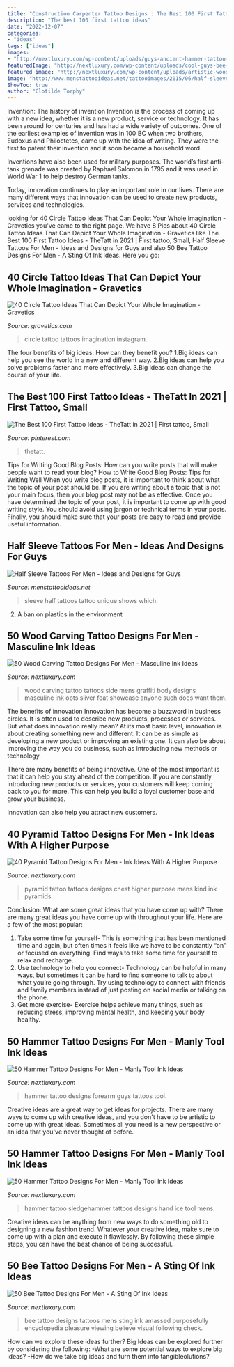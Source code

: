```yaml
---
title: "Construction Carpenter Tattoo Designs : The Best 100 First Tattoo Ideas"
description: "The best 100 first tattoo ideas"
date: "2022-12-07"
categories:
- "ideas"
tags: ["ideas"]
images:
- "http://nextluxury.com/wp-content/uploads/guys-ancient-hammer-tattoo-design-on-forearm.jpg"
featuredImage: "http://nextluxury.com/wp-content/uploads/cool-guys-bee-thigh-tattoo-inspiration.jpg"
featured_image: "http://nextluxury.com/wp-content/uploads/artistic-wood-carving-mens-watercolor-full-rib-cage-side-graffiti-tattoos.jpg"
image: "http://www.menstattooideas.net/tattooimages/2015/06/half-sleeve-15.jpg"
ShowToc: true
author: "Clotilde Torphy"
---
```



Invention: The history of invention
Invention is the process of coming up with a new idea, whether it is a new product, service or technology. It has been around for centuries and has had a wide variety of outcomes. 
One of the earliest examples of invention was in 100 BC when two brothers, Eudoxus and Philoctetes, came up with the idea of writing. They were the first to patent their invention and it soon became a household word. 

Inventions have also been used for military purposes. The world’s first anti-tank grenade was created by Raphael Salomon in 1795 and it was used in World War 1 to help destroy German tanks. 

Today, innovation continues to play an important role in our lives. There are many different ways that innovation can be used to create new products, services and technologies.

	

		
looking for 40 Circle Tattoo Ideas That Can Depict Your Whole Imagination - Gravetics you've came to the right page. We have 8 Pics about 40 Circle Tattoo Ideas That Can Depict Your Whole Imagination - Gravetics like The Best 100 First Tattoo Ideas - TheTatt in 2021 | First tattoo, Small, Half Sleeve Tattoos For Men - Ideas and Designs for Guys and also 50 Bee Tattoo Designs For Men - A Sting Of Ink Ideas. Here you go:
		
    
## 40 Circle Tattoo Ideas That Can Depict Your Whole Imagination - Gravetics

<img loading=lazy src="https://www.gravetics.com/wp-content/uploads/2017/07/Stunning-Sunrise-Miniature-Circle-Tattoo.jpg" onerror="this.onerror=null;this.src='https://tse1.mm.bing.net/th?id=OIP.nBAghVYD_4mjpcrGRTZr2QHaJS&amp;pid=15.1';" alt="40 Circle Tattoo Ideas That Can Depict Your Whole Imagination - Gravetics">

_Source: gravetics.com_

>circle tattoo tattoos imagination instagram. 

	

The four benefits of big ideas: How can they benefit you?
1.Big ideas can help you see the world in a new and different way.
2.Big ideas can help you solve problems faster and more effectively.
3.Big ideas can change the course of your life.

    
## The Best 100 First Tattoo Ideas - TheTatt In 2021 | First Tattoo, Small

<img loading=lazy src="https://i.pinimg.com/736x/bd/4f/49/bd4f49663ed624851ba54783b69ea468.jpg" onerror="this.onerror=null;this.src='https://tse2.mm.bing.net/th?id=OIP.JPFEOFJ6I08MLRkpkYWFagHaKR&amp;pid=15.1';" alt="The Best 100 First Tattoo Ideas - TheTatt in 2021 | First tattoo, Small">

_Source: pinterest.com_

>thetatt. 

	

Tips for Writing Good Blog Posts: How can you write posts that will make people want to read your blog?
How to Write Good Blog Posts: Tips for Writing Well
When you write blog posts, it is important to think about what the topic of your post should be.  If you are writing about a topic that is not your main focus, then your blog post may not be as effective.  Once you have determined the topic of your post, it is important to come up with good writing style.  You should avoid using jargon or technical terms in your posts.  Finally, you should make sure that your posts are easy to read and provide useful information.

    
## Half Sleeve Tattoos For Men - Ideas And Designs For Guys

<img loading=lazy src="http://www.menstattooideas.net/tattooimages/2015/06/half-sleeve-15.jpg" onerror="this.onerror=null;this.src='https://tse3.mm.bing.net/th?id=OIP.YD-IKCx5Jk4YXUZ-Cf6q7AAAAA&amp;pid=15.1';" alt="Half Sleeve Tattoos For Men - Ideas and Designs for Guys">

_Source: menstattooideas.net_

>sleeve half tattoos tattoo unique shows which. 

	

2. A ban on plastics in the environment 

    
## 50 Wood Carving Tattoo Designs For Men - Masculine Ink Ideas

<img loading=lazy src="http://nextluxury.com/wp-content/uploads/artistic-wood-carving-mens-watercolor-full-rib-cage-side-graffiti-tattoos.jpg" onerror="this.onerror=null;this.src='https://tse3.mm.bing.net/th?id=OIP.KpznQ0uGRPNo9ClefDuK1AHaGs&amp;pid=15.1';" alt="50 Wood Carving Tattoo Designs For Men - Masculine Ink Ideas">

_Source: nextluxury.com_

>wood carving tattoo tattoos side mens graffiti body designs masculine ink opts sliver feat showcase anyone such does want them. 

	

The benefits of innovation
Innovation has become a buzzword in business circles. It is often used to describe new products, processes or services. But what does innovation really mean?
At its most basic level, innovation is about creating something new and different. It can be as simple as developing a new product or improving an existing one. It can also be about improving the way you do business, such as introducing new methods or technology.

There are many benefits of being innovative. One of the most important is that it can help you stay ahead of the competition. If you are constantly introducing new products or services, your customers will keep coming back to you for more. This can help you build a loyal customer base and grow your business.

Innovation can also help you attract new customers.

    
## 40 Pyramid Tattoo Designs For Men - Ink Ideas With A Higher Purpose

<img loading=lazy src="https://nextluxury.com/wp-content/uploads/amazing-mens-shaded-pyramid-chest-tattoos.jpg" onerror="this.onerror=null;this.src='https://tse4.mm.bing.net/th?id=OIP.sonyFry1Fyv1kGiHXDr71QHaHa&amp;pid=15.1';" alt="40 Pyramid Tattoo Designs For Men - Ink Ideas With A Higher Purpose">

_Source: nextluxury.com_

>pyramid tattoo tattoos designs chest higher purpose mens kind ink pyramids. 

	

Conclusion: What are some great ideas that you have come up with?
There are many great ideas you have come up with throughout your life. Here are a few of the most popular: 
1. Take some time for yourself- This is something that has been mentioned time and again, but often times it feels like we have to be constantly “on” or focused on everything. Find ways to take some time for yourself to relax and recharge. 
2. Use technology to help you connect- Technology can be helpful in many ways, but sometimes it can be hard to find someone to talk to about what you’re going through. Try using technology to connect with friends and family members instead of just posting on social media or talking on the phone. 
3. Get more exercise- Exercise helps achieve many things, such as reducing stress, improving mental health, and keeping your body healthy.

    
## 50 Hammer Tattoo Designs For Men - Manly Tool Ink Ideas

<img loading=lazy src="http://nextluxury.com/wp-content/uploads/guys-ancient-hammer-tattoo-design-on-forearm.jpg" onerror="this.onerror=null;this.src='https://tse1.mm.bing.net/th?id=OIP.dzwG00BenyUdwV5YFftrpAHaHa&amp;pid=15.1';" alt="50 Hammer Tattoo Designs For Men - Manly Tool Ink Ideas">

_Source: nextluxury.com_

>hammer tattoo designs forearm guys tattoos tool. 

	

Creative ideas are a great way to get ideas for projects. There are many ways to come up with creative ideas, and you don't have to be artistic to come up with great ideas. Sometimes all you need is a new perspective or an idea that you've never thought of before.

    
## 50 Hammer Tattoo Designs For Men - Manly Tool Ink Ideas

<img loading=lazy src="http://nextluxury.com/wp-content/uploads/awesome-sledgehammer-smashing-through-ice-mens-3d-hand-tattoos.jpg" onerror="this.onerror=null;this.src='https://tse3.mm.bing.net/th?id=OIP.g0bicz3AHSd-VSEkiMPAHwHaHa&amp;pid=15.1';" alt="50 Hammer Tattoo Designs For Men - Manly Tool Ink Ideas">

_Source: nextluxury.com_

>hammer tattoo sledgehammer tattoos designs hand ice tool mens. 

	

Creative ideas can be anything from new ways to do something old to designing a new fashion trend. Whatever your creative idea, make sure to come up with a plan and execute it flawlessly. By following these simple steps, you can have the best chance of being successful.

    
## 50 Bee Tattoo Designs For Men - A Sting Of Ink Ideas

<img loading=lazy src="http://nextluxury.com/wp-content/uploads/cool-guys-bee-thigh-tattoo-inspiration.jpg" onerror="this.onerror=null;this.src='https://tse3.mm.bing.net/th?id=OIP.VuZWQxn27hirNMF53S_x0gAAAA&amp;pid=15.1';" alt="50 Bee Tattoo Designs For Men - A Sting Of Ink Ideas">

_Source: nextluxury.com_

>bee tattoo designs tattoos mens sting ink amassed purposefully encyclopedia pleasure viewing believe visual following check. 

	

How can we explore these ideas further?
Big Ideas can be explored further by considering the following: 
-What are some potential ways to explore big ideas? 
-How do we take big ideas and turn them into tangibleolutions?

